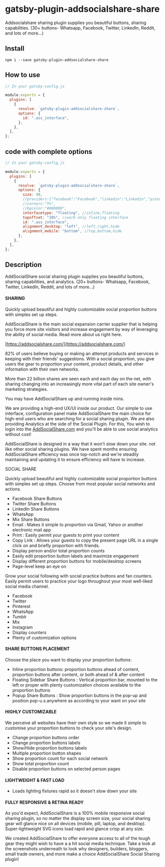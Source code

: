 # gatsby-plugin-addsocialshare-share

Addsocialshare sharing plugin supplies you beautiful buttons, sharing capabilities. (30+ buttons- Whatsapp, Facebook, Twitter, LinkedIn, Reddit, and lots of more...)

## Install

`npm i --save gatsby-plugin-addsocialshare-share`

## How to use

```javascript
// In your gatsby-config.js

module.exports = {
  plugins: [
    {
      resolve: `gatsby-plugin-addsocialshare-share`,
      options: {
        id: ".ass_interface",
      },
    },
  ],
};
```

## code with complete options

```javascript
// In your gatsby-config.js

module.exports = {
  plugins: [
    {
      resolve: `gatsby-plugin-addsocialshare-share`,
      options: {
        size: 48,
        //providers:{"facebook":"Facebook","linkedin":"Linkedin","pinterest":"Pinterest","twitter":"Twitter","cloudshare":"Cloud Share"},
        //corners:"5%",
        //bgcolor:"#000000",
        interfacetype: "floating", //inline,floating
        topoffset: "20%", //work only floating interface
        id: ".ass_interface",
        alignment_desktop: "left", //left,right,hide
        alignment_mobile: "bottom", //top,bottom,hide
      },
    },
  ],
};
```

## Description

AddSocialShare social sharing plugin supplies you beautiful buttons, sharing capabilities, and analytics. (20+ buttons- Whatsapp, Facebook, Twitter, LinkedIn, Reddit, and lots of more...)

#### SHARING

Quickly upload beautiful and highly customizable social proportion buttons with simples set up steps.

AddSocialShare is the main social expansion carrier supplier that is helping you force more site visitors and increase engagement by way of leveraging the ability of social media. Read more about us right here.

[https://addsocialshare.com/](https://addsocialshare.com/)

82% of users believe buying or making an attempt products and services in keeping with their friends' suggestions. With a social proportion, you give users the gear to proportion your content, product details, and other information with their own networks.

More than 22 billion shares are seen each and each day on the net, with sharing changing into an increasingly more vital part of each site owner's marketing strategies.

You may have AddSocialShare up and running inside mins.

We are providing a high-end UX/UI inside our product. Our simple to use interface, configuration panel make AddSocialShare the main choice for high-end users who are searching for a social sharing plugin. We are also providing Analytics at the side of the Social Plugin. For this, You wish to login into the [AddSocialShare.com](https://addsocialshare.com) and you'll be able to use social analytics without cost!

AddSocialShare is designed in a way that it won't slow down your site. not like other social sharing plugins. We have spent months ensuring AddSocialShare efficiency was once top-notch and we're steadily maintaining and updating it to ensure efficiency will have to increase.

SOCIAL SHARE

Quickly upload beautiful and highly customizable social proportion buttons with simples set up steps. Choose from most popular social networks and actions.

- Facebook Share Buttons
- Twitter Share Buttons
- LinkedIn Share Buttons
- WhatsApp
- Mix Share Buttons
- Email : Makes it simple to proportion via Gmail, Yahoo or another electronic mail app
- Print : Easily permit your guests to print your content
- Copy Link : Allows your guests to copy the present page URL in a single click on and briefly proportion with friends.
- Display person and/or total proportion counts
- Easily edit proportion button labels and maximize engagement
- Display different proportion buttons for mobile/desktop screens
- Page-level keep an eye on

Grow your social following with social practice buttons and fan counters. Easily permit users to practice your logo throughout your most well-liked social media channel.

- Facebook
- Twitter
- Pinterest
- WhatsApp
- Tumblr
- Mix
- Instagram
- Display counters
- Plenty of customization options

#### SHARE BUTTONS PLACEMENT

Choose the place you want to display your proportion buttons:

- Inline proportion buttons: proportion buttons ahead of content, proportion buttons after content, or both ahead of & after content
- Floating Sidebar Share Buttons : Vertical proportion bar, mounted to the left or proper with plenty customization choices available to the proportion buttons
- Popup Share Buttons : Show proportion buttons in the pop-up and position pop-u.s.anywhere as according to your want on your site

#### HIGHLY CUSTOMIZABLE

We perceive all websites have their own style so we made it simple to customise your proportion buttons to check your site's design.

- Change proportion buttons order
- Change proportion buttons labels
- Show/Hide proportion buttons labels
- Multiple proportion button shapes
- Show proportion count for each social network
- Show total proportion count
- Disable proportion buttons on selected person pages

#### LIGHTWEIGHT & FAST LOAD

- Loads lighting fixtures rapid so it doesn't slow down your site

#### FULLY RESPONSIVE & RETINA READY

As you'd expect, AddSocialShare is a 100% mobile responsive social sharing plugin, so no matter the display screen size, your social sharing gear will glance nice on all devices (mobile, pill, laptop, and desktop). Super-lightweight SVG icons load rapid and glance crisp at any size.

We created AddSocialShare to offer everyone access to all of the tough gear they might wish to have a a hit social media technique. Take a look at the screenshots underneath to look why designers, builders, bloggers, small trade owners, and more make a choice AddSocialShare Social Sharing plugin!

